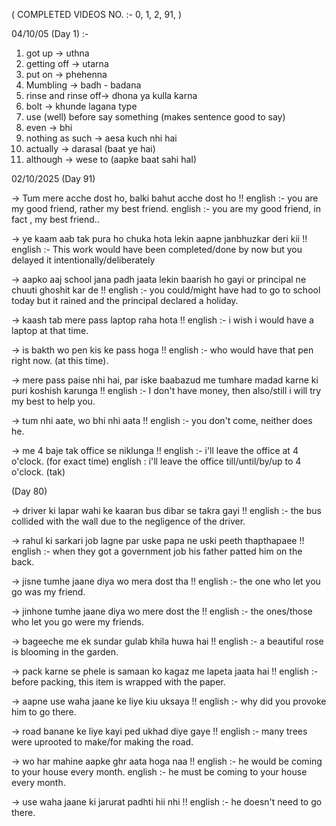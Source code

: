 ( COMPLETED VIDEOS NO. :- 0, 1, 2, 91, )

04/10/05 (Day 1) :-

1. got up -> uthna
2. getting off -> utarna
3. put on -> phehenna
4. Mumbling -> badh - badana
5. rinse and rinse off-> dhona ya kulla karna
6. bolt -> khunde lagana type
7. use (well) before say something (makes sentence good to say)
8. even -> bhi
9. nothing as such -> aesa kuch nhi hai
10. actually -> darasal (baat ye hai)
11. although -> wese to (aapke baat sahi haI)

02/10/2025 (Day 91)

-> Tum mere acche dost ho, balki bahut acche dost ho !!
english :- you are my good friend, rather my best friend.
english :- you are my good friend, in fact , my best friend..

-> ye kaam aab tak pura ho chuka hota lekin aapne janbhuzkar deri kii !!
english :- This work would have been completed/done by now but you delayed it intentionally/deliberately

-> aapko aaj school jana padh jaata lekin baarish ho gayi or principal ne chuuti ghoshit kar de !!
english :- you could/might have had to go to school today but it rained and the principal declared a holiday.

-> kaash tab mere pass laptop raha hota !!
english :- i wish i would have a laptop at that time.

-> is bakth wo pen kis ke pass hoga !!
english :- who would have that pen right now. (at this time).

-> mere pass paise nhi hai, par iske baabazud me tumhare madad karne ki puri koshish karunga !!
english :- I don't have money, then also/still i will try my best to help you.

-> tum nhi aate, wo bhi nhi aata !!
english :- you don't come, neither does he.

-> me 4 baje tak office se niklunga !!
english :- i'll leave the office at 4 o'clock. (for exact time)
english : i'll leave the office till/until/by/up to 4 o'clock. (tak)

(Day 80)

-> driver ki lapar wahi ke kaaran bus dibar se takra gayi !!
english :- the bus collided with the wall due to the negligence of the driver.

-> rahul ki sarkari job lagne par uske papa ne uski peeth thapthapaee !!
english :- when they got a government job his father patted him on the back.

-> jisne tumhe jaane diya wo mera dost tha !!
english :- the one who let you go was my friend.

-> jinhone tumhe jaane diya wo mere dost the !!
english :- the ones/those who let you go were my friends.

-> bageeche me ek sundar gulab khila huwa hai !!
english :- a beautiful rose is blooming in the garden.

-> pack karne se phele is samaan ko kagaz me lapeta jaata hai !!
english :- before packing, this item is wrapped with the paper.

-> aapne use waha jaane ke liye kiu uksaya !!
english :- why did you provoke him to go there.

-> road banane ke liye kayi ped ukhad diye gaye !!
english :- many trees were uprooted to make/for making the road.

-> wo har mahine aapke ghr aata hoga naa !!
english :- he would be coming to your house every month.
english :- he must be coming to your house every month.


-> use waha jaane ki jarurat padhti hii nhi !!
english :- he doesn't need to go there.
